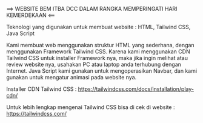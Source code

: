 ==> WEBSITE BEM ITBA DCC DALAM RANGKA MEMPERINGATI HARI KEMERDEKAAN <==

Teknologi yang digunakan untuk membuat website : HTML, Tailwind CSS, Java Script

Kami membuat web menggunakan struktur HTML yang sederhana, dengan menggunakan Framework Tailwind CSS. Karena kami menggunakan CDN Tailwind CSS untuk installer Framework nya, maka jika ingin melihat atau review website nya, usahakan PC atau laptop anda terhubung dengan Internet. Java Script kami gunakan untuk mengoperasikan Navbar, dan kami gunakan untuk mengatur animasi pada website nya.

Installer CDN Tailwind CSS : https://tailwindcss.com/docs/installation/play-cdn/

Untuk lebih lengkap mengenai Tailwind CSS bisa di cek di website : https://tailwindcss.com/